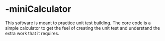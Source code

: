 # -miniCalculator
This software is meant to practice unit test building. The core code is a simple calculator to get the feel of creating the unit test and understand the extra work that it requires.
